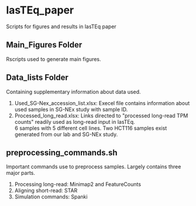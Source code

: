 # lasTEq_paper
Scripts for figures and results in lasTEq paper

## Main_Figures Folder
Rscripts used to generate main figures.

## Data_lists Folder
Containing supplementary information about data used.

1. Used_SG-Nex_accession_list.xlsx: Execel file contains information about used samples in SG-NEx study with sample ID.
2. Processed_long_read.xlsx: Links directed to "processed long-read TPM counts" readily used as long-read input in lasTEq.\
6 samples with 5 different cell lines. Two HCT116 samples exist generated from our lab and SG-NEx study.

## preprocessing_commands.sh
Important commands use to preprocess samples. Largely contains three major parts.
1. Processing long-read: Minimap2 and FeatureCounts
2. Aligning short-read: STAR
3. Simulation commands: Spanki

